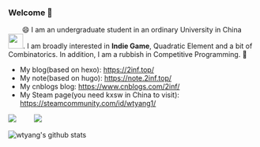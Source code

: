 ### Welcome 👋

&emsp;&emsp;😄 I am an undergraduate student in an ordinary University in China <img src="https://media.giphy.com/media/WUlplcMpOCEmTGBtBW/giphy.gif" width="30">. I am broadly interested in **Indie Game**, Quadratic Element and a bit of Combinatorics. In addition, I am a rubbish in Competitive Programming. 🤔

* My blog(based on hexo): https://2inf.top/
* My note(based on hugo): https://note.2inf.top/
* My cnblogs blog: https://www.cnblogs.com/2inf/
* My Steam page(you need kxsw in China to visit): https://steamcommunity.com/id/wtyang1/

![](https://img.shields.io/badge/license-MIT-00FF00.svg) &emsp;&emsp; [![](https://img.shields.io/badge/twitter-@wtyang5-blue.svg)](https://twitter.com/wtyang5)

![wtyang's github stats](https://github-readme-stats.vercel.app/api?username=2inf&theme=tokyonight&show_icons=true&line_height=30)
